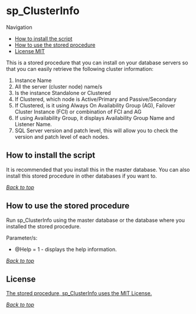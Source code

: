 # sp_ClusterInfo
<a name="header1"></a>

Navigation
- [How to install the script](#how-to-install-the-script)
- [How to use the stored procedure](#how-to-use-the-stored-procedure)
- [License MIT](#license)
 
 
This is a stored procedure that you can install on your database servers so that you can easily retrieve the following cluster information:
1. Instance Name
2. All the server (cluster node) name/s
3. Is the instance Standalone or Clustered
4. If Clustered, which node is Active/Primary and Passive/Secondary
4. If Clustered, is it using Always On Availability Group (AG), Failover Cluster Instance (FCI) or combination of FCI and AG
5. If using Availability Group, it displays Availability Group Name and Listener Name.
6. SQL Server version and patch level, this will allow you to check the version and patch level of each nodes.

## How to install the script

It is recommended that you install this in the master database.
You can also install this stored procedure in other databases if you want to.

[*Back to top*](#header1)

## How to use the stored procedure

Run sp_ClusterInfo using the master database or the database where you installed the stored procedure.

Parameter/s:
* @Help = 1 - displays the help information. 

[*Back to top*](#header1)

## License

[The stored procedure, sp_ClusterInfo uses the MIT License.](LICENSE)

[*Back to top*](#header1)

